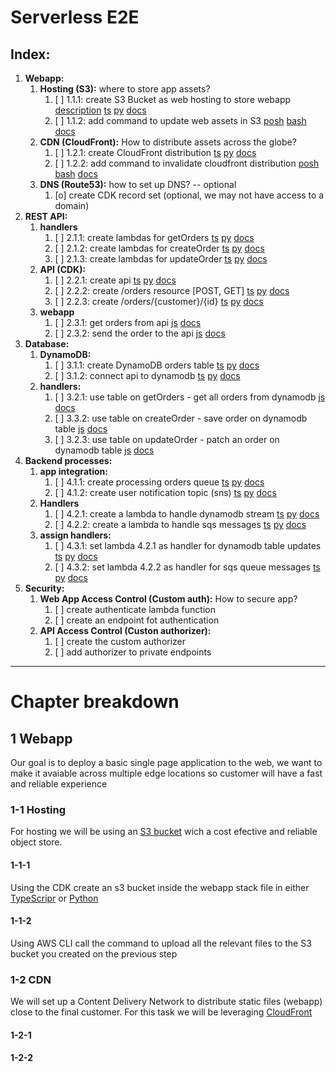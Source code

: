 # Serverless E2E



## **Index:**
1. **Webapp:**
    1. **Hosting (S3):** where to store app assets?
       1. [ ] 1.1.1: create S3 Bucket as web hosting to store webapp [description](#1-1-1) [ts](./infraestructure/lib/webapp-stack.ts) [py](./infraestructure-python/infraestructure_python/webapp_stack.py) [docs](https://docs.aws.amazon.com/cdk/api/v1/docs/aws-s3-readme.html)
       2. [ ] 1.1.2: add command to update web assets in S3 [posh](./webapp/deploy.ps1) [bash](./webapp/deploy.sh)  [docs](https://docs.aws.amazon.com/cli/latest/reference/s3/index.html)
    2. **CDN (CloudFront):** How to distribute assets across the globe?
       1. [ ] 1.2.1: create CloudFront distribution [ts](./infraestructure/lib/webapp-stack.ts) [py](./infraestructure-python/infraestructure_python/webapp_stack.py)  [docs](https://docs.aws.amazon.com/cdk/api/v1/docs/aws-cloudfront-readme.html)
       2. [ ] 1.2.2: add command to invalidate cloudfront distribution [posh](./webapp/deploy.ps1) [bash](./webapp/deploy.sh)  [docs](https://docs.aws.amazon.com/cli/latest/reference/cloudfront/create-invalidation.html)
    3. **DNS (Route53):** how to set up DNS? -- optional
       1. [o] create CDK record set (optional, we may not have access to a domain)
2. **REST API:**
    1. **handlers**
       1. [ ] 2.1.1: create lambdas for getOrders [ts](./infraestructure/lib/api-stack.ts) [py](./infraestructure-python/infraestructure_python/api_stack.py) [docs](https://docs.aws.amazon.com/cdk/api/v1/docs/@aws-cdk_aws-lambda.Function.html)
       2. [ ] 2.1.2: create lambdas for createOrder [ts](./infraestructure/lib/api-stack.ts) [py](./infraestructure-python/infraestructure_python/api_stack.py) [docs](https://docs.aws.amazon.com/cdk/api/v1/docs/@aws-cdk_aws-lambda.Function.html)
       3. [ ] 2.1.3: create lambdas for updateOrder [ts](./infraestructure/lib/api-stack.ts) [py](./infraestructure-python/infraestructure_python/api_stack.py) [docs](https://docs.aws.amazon.com/cdk/api/v1/docs/@aws-cdk_aws-lambda.Function.html)
    2. **API (CDK):**
       1. [ ] 2.2.1: create api [ts](./infraestructure/lib/api-stack.ts) [py](./infraestructure-python/infraestructure_python/api_stack.py) [docs](https://docs.aws.amazon.com/cdk/api/v1/docs/@aws-cdk_aws-apigateway.RestApi.html)
       2. [ ] 2.2.2: create /orders resource [POST, GET] [ts](./infraestructure/lib/api-stack.ts) [py](./infraestructure-python/infraestructure_python/api_stack.py) [docs](https://docs.aws.amazon.com/cdk/api/v1/docs/@aws-cdk_aws-apigateway.IResource.html#addwbrmethodhttpmethod-target-options)
       3. [ ] 2.2.3: create /orders/{customer}/{id} [ts](./infraestructure/lib/api-stack.ts) [py](./infraestructure-python/infraestructure_python/api_stack.py) [docs](https://docs.aws.amazon.com/cdk/api/v1/docs/@aws-cdk_aws-apigateway.IResource.html#addwbrresourcepathpart-options)
    3. **webapp**
       1. [ ] 2.3.1: get orders from api [js](./webapp/index.html) [docs](https://developer.mozilla.org/en-US/docs/Web/API/Fetch_API/Using_Fetch)
       2. [ ] 2.3.2: send the order to the api [js](./webapp/index.html) [docs](https://developer.mozilla.org/en-US/docs/Web/API/Fetch_API/Using_Fetch#supplying_request_options)
3. **Database:**
    1. **DynamoDB:**
       1. [ ] 3.1.1: create DynamoDB orders table [ts](./infraestructure/lib/backend-stack.ts) [py](./infraestructure-python/infraestructure_python/backend_stack.py) [docs](https://docs.aws.amazon.com/cdk/api/v1/docs/aws-dynamodb-readme.html)
       2. [ ] 3.1.2: connect api to dynamodb [ts](./infraestructure/lib/backend-stack.ts) [py](./infraestructure-python/infraestructure_python/backend_stack.py) [docs](https://docs.aws.amazon.com/cdk/api/v1/docs/@aws-cdk_aws-dynamodb.Table.html#static-fromwbrtablewbrarnscope-id-tablearn)
    2. **handlers:**
       1. [ ] 3.2.1: use table on getOrders - get all orders from dynamodb [js](./functions/get-orders/index.js) [docs](https://docs.aws.amazon.com/AWSJavaScriptSDK/latest/AWS/DynamoDB/DocumentClient.html#scan-property)
       2. [ ] 3.3.2: use table on createOrder - save order on dynamodb table [js](./functions/create-orders/index.js) [docs](https://docs.aws.amazon.com/AWSJavaScriptSDK/latest/AWS/DynamoDB/DocumentClient.html#put-property)
       3. [ ] 3.2.3: use table on updateOrder - patch an order on dynamodb table [js](./functions/update-orders/index.js) [docs](https://docs.aws.amazon.com/AWSJavaScriptSDK/latest/AWS/DynamoDB/DocumentClient.html#update-property)
4. **Backend processes:**
    1. **app integration:**
       1. [ ] 4.1.1: create processing orders queue [ts](./infraestructure/lib/backend-stack.ts) [py](./infraestructure-python/infraestructure_python/backend_stack.py) [docs](https://docs.aws.amazon.com/cdk/api/v1/docs/@aws-cdk_aws-sqs.Queue.html)
       2. [ ] 4.1.2: create user notification topic (sns) [ts](./infraestructure/lib/backend-stack.ts) [py](./infraestructure-python/infraestructure_python/backend_stack.py) [docs](https://docs.aws.amazon.com/cdk/api/v1/docs/@aws-cdk_aws-sns.Topic.html)
    2. **Handlers** 
       1. [ ] 4.2.1: create a lambda to handle dynamodb stream [ts](./infraestructure/lib/backend-stack.ts) [py](./infraestructure-python/infraestructure_python/backend_stack.py) [docs](https://docs.aws.amazon.com/cdk/api/v1/docs/@aws-cdk_aws-lambda.Function.html)
       2. [ ] 4.2.2: create a lambda to handle sqs messages [ts](./infraestructure/lib/backend-stack.ts) [py](./infraestructure-python/infraestructure_python/backend_stack.py) [docs](https://docs.aws.amazon.com/cdk/api/v1/docs/@aws-cdk_aws-lambda.Function.html)
    3. **assign handlers:** 
       1. [ ] 4.3.1: set lambda 4.2.1 as handler for dynamodb table updates [ts](./infraestructure/lib/backend-stack.ts) [py](./infraestructure-python/infraestructure_python/backend_stack.py) [docs](https://docs.aws.amazon.com/cdk/api/v1/docs/@aws-cdk_aws-lambda.Function.html#addwbreventwbrsourcesource)
       2. [ ] 4.3.2: set lambda 4.2.2 as handler for sqs queue messages [ts](./infraestructure/lib/backend-stack.ts) [py](./infraestructure-python/infraestructure_python/backend_stack.py) [docs](https://docs.aws.amazon.com/cdk/api/v1/docs/aws-lambda-event-sources-readme.html)
5.  **Security:**
    1. **Web App Access Control (Custom auth):** How to secure app?
       1. [ ] create authenticate lambda function
       2. [ ] create an endpoint fot authentication
    2. **API Access Control (Custon authorizer):**
       1. [ ] create the custom authorizer
       2. [ ] add authorizer to private endpoints


--- 

# Chapter breakdown

## 1 Webapp
Our goal is to deploy a basic single page application to the web, we want to make it avaiable across multiple edge locations so customer will have a fast and reliable experience

### 1-1 Hosting
For hosting we will be using an [S3 bucket](https://aws.amazon.com/s3/) wich a cost efective and reliable object store.

#### 1-1-1
Using the CDK create an s3 bucket inside the webapp stack file in either [TypeScripr](./infraestructure/lib/webapp-stack.ts) or [Python](./infraestructure-python/infraestructure_python/webapp_stack.py)

#### 1-1-2
Using AWS CLI call the command to upload all the relevant files to the S3 bucket you created on the previous step

### 1-2 CDN
We will set up a Content Delivery Network to distribute static files (webapp) close to the final customer.
For this task we will be leveraging [CloudFront](https://aws.amazon.com/cloudfront/)

#### 1-2-1


#### 1-2-2